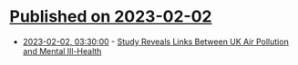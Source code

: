 # [Published on 2023-02-02](index.md)

* [2023-02-02, 03:30:00](https://news.slashdot.org/story/23/02/01/2336255/study-reveals-links-between-uk-air-pollution-and-mental-ill-health?utm_source=rss1.0mainlinkanon&utm_medium=feed) - [Study Reveals Links Between UK Air Pollution and Mental Ill-Health](https://news.slashdot.org/story/23/02/01/2336255/study-reveals-links-between-uk-air-pollution-and-mental-ill-health?utm_source=rss1.0mainlinkanon&utm_medium=feed)

